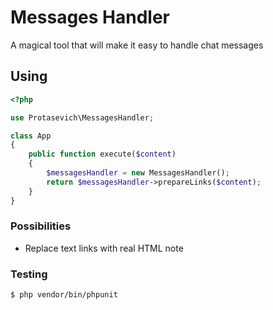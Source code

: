 # Messages Handler

A magical tool that will make it easy to handle chat messages

## Using

```php
<?php

use Protasevich\MessagesHandler;

class App 
{
    public function execute($content)
    {
        $messagesHandler = new MessagesHandler();
        return $messagesHandler->prepareLinks($content);    
    }
}

```

### Possibilities

- Replace text links with real HTML note

### Testing

```shell
$ php vendor/bin/phpunit
```